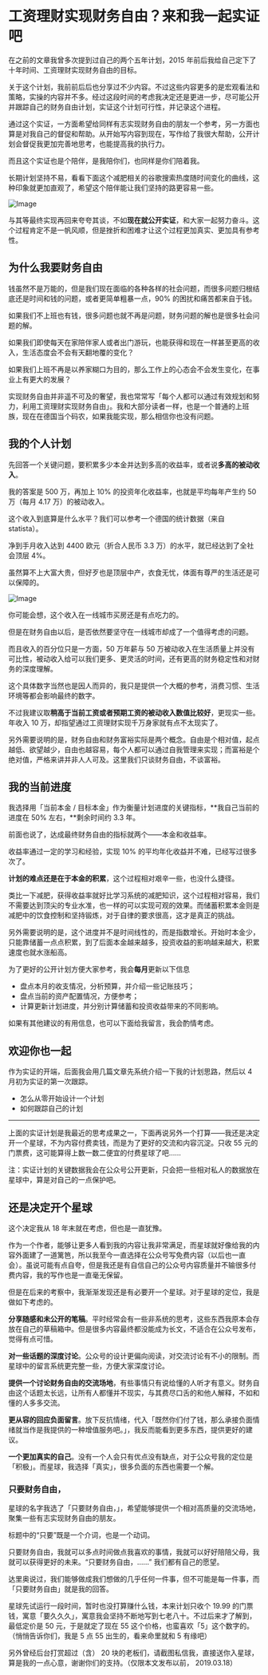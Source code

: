 # 工资理财实现财务自由？来和我一起实证吧



在之前的文章我曾多次提到过自己的两个五年计划，2015 年前后我给自己定下了十年时间、工资理财实现财务自由的目标。

关于这个计划，我前前后后也分享过不少内容。不过这些内容更多的是宏观看法和策略，实操的内容并不多。经过这段时间的考虑我决定还是更进一步，尽可能公开并跟踪自己的财务自由计划，实证这个计划可行性，并记录这个进程。

通过这个实证，一方面希望给同样有志实现财务自由的朋友一个参考，另一方面也算是对我自己的督促和帮助。从开始写内容到现在，写作给了我很大帮助，公开计划会督促我更加完善地思考，也能提高我的执行力。

而且这个实证也是个陪伴，是我陪你们，也同样是你们陪着我。

长期计划坚持不易，看看下面这个减肥相关的谷歌搜索热度随时间变化的曲线，这种印象就更加直观了，希望这个陪伴能让我们坚持的路更容易一些。

![Image](https://mmbiz.qpic.cn/mmbiz_png/xd1hVMKQsAHK2PghXoaXJ2QswpvQlLwoQph2hBygSHJaEqpZb0sqxK7zbHNr6qAZnVvweqIknVVGpOicLweniaZg/640?wx_fmt=png&tp=webp&wxfrom=5&wx_lazy=1&wx_co=1)

与其等最终实现再回来夸夸其谈，不如**现在就公开实证**，和大家一起努力奋斗。这个过程肯定不是一帆风顺，但是挫折和困难才让这个过程更加真实、更加具有参考性。



## 为什么我要财务自由

钱虽然不是万能的，但是我们现在面临的各种各样的社会问题，而很多问题归根结底还是时间和钱的问题，或者更简单粗暴一点，90% 的困扰和痛苦都来自于钱。

如果我们不上班也有钱，很多问题也就不再是问题，财务问题的解也是很多社会问题的解。

如果我们即使每天在家陪伴家人或者出门游玩，也能获得和现在一样甚至更高的收入，生活态度会不会有天翻地覆的变化？

如果我们上班不再是以养家糊口为目的，那么工作上的心态会不会发生变化，在事业上有更大的发展？

实现财务自由并非遥不可及的奢望，我也常常写「每个人都可以通过有效规划和努力，利用工资理财实现财务自由」。我和大部分读者一样，也是一个普通的上班族，现在在德国当个码农，如果我能实现，那么相信你也没有问题。



## 我的个人计划

先回答一个关键问题，要积累多少本金并达到多高的收益率，或者说**多高的被动收入**。

我的答案是 500 万，再加上 10% 的投资年化收益率，也就是平均每年产生约 50 万（每月 4.17 万）的被动收入。

这个收入到底算是什么水平？我们可以参考一个德国的统计数据（来自 statista）。

净到手月收入达到 4400 欧元（折合人民币 3.3 万）的水平，就已经达到了全社会顶层 4%。

虽然算不上大富大贵，但好歹也是顶层中产，衣食无忧，体面有尊严的生活还是可以保障的。

![Image](https://mmbiz.qpic.cn/mmbiz_png/xd1hVMKQsAHK2PghXoaXJ2QswpvQlLwoVnuVibQYQOIaQAiaTDj453qqahvXhnpqSAjkupXwYCOnuibicWUC1RVqUA/640?wx_fmt=png&tp=webp&wxfrom=5&wx_lazy=1&wx_co=1)



你可能会想，这个收入在一线城市买房还是有点吃力的。

但是在财务自由以后，是否依然要坚守在一线城市却成了一个值得考虑的问题。

而且收入的百分位只是一方面，50 万年薪与 50 万被动收入在生活质量上并没有可比性，被动收入给可以我们更多、更灵活的时间，还有更高的财务稳定性和对财务的深度理解。

这个具体数字当然也是因人而异的，我只是提供一个大概的参考，消费习惯、生活环境等都会影响最终的数字。

不过我建议取**稍高于当前工资或者预期工资的被动收入数值比较好**，更现实一些。年收入 10 万，却指望通过工资理财实现千万身家就有点不太现实了。

另外需要说明的是，财务自由和财务富裕实际是两个概念。自由是个相对值，起点越低、欲望越少，自由也越容易，每个人都可以通过自我管理来实现；而富裕是个绝对值，严格来讲并非人人可及。这里我们只谈财务自由，不谈富裕。



## 我的当前进度

我选择用「当前本金 / 目标本金」作为衡量计划进度的关键指标，**我自己当前的进度在 50% 左右，**剩余时间约 3.3 年。

前面也说了，达成最终财务自由的指标就两个——本金和收益率。

收益率通过一定的学习和经验，实现 10% 的平均年化收益并不难，已经写过很多次了。

**计划的难点还是在于本金的积累**，这个过程相对艰辛一些，也没什么捷径。

类比一下减肥，获得收益率就好比学习系统的减肥知识，这个过程相对容易，我们不需要达到顶尖的专业水准，也一样的可以实现可观的效果。而储蓄积累本金则是减肥中的饮食控制和坚持锻炼，对于自律的要求很高，这才是真正的挑战。

另外需要说明的是，这个进度并不是时间线性的，而是指数增长。开始时本金少，只能靠储蓄一点点积累，到了后面本金越来越多，投资收益的影响越来越大，积累速度也就水涨船高。

为了更好的公开计划方便大家参考，我会**每月**更新以下信息

- 盘点本月的收支情况，分析预算，并介绍一些记账技巧；
- 盘点当前的资产配置情况，方便参考；
- 计算更新计划进度，并分别计算储蓄和投资收益带来的不同影响。

如果有其他建议的有用信息，也可以下面给我留言，我会酌情考虑。

## 欢迎你也一起

作为实证的开端，后面我会用几篇文章先系统介绍一下我的计划思路，然后以 4 月初为实证的第一次跟踪。

- 怎么从零开始设计一个计划
- 如何跟踪自己的计划

------

上面的实证计划是我最近的思考成果之一，下面再说另外一个打算——我还是决定开一个星球，不为内容付费卖钱，而是为了更好的交流和内容沉淀。只收 55 元的门票费，这可能算得上数一数二便宜的付费星球了吧……

注：实证计划的关键数据我会在公众号公开更新，只会把一些相对私人的数据放在星球中，算是对自己的一点保护吧。

## 还是决定开个星球

这个决定我从 18 年末就在考虑，但也是一直犹豫。

作为一个作者，能够让更多人看到我的内容让我非常满足，而星球就好像给我的内容外面建了一道篱笆，所以我至今一直选择在公众号写免费内容（以后也一直会）。虽说可能有点自夸，但是我还是有自信自己的公众号内容质量并不输很多付费内容，我的写作也是一直毫无保留。

但是在后来的考察中，我渐渐发现还是有必要开一个星球。对于星球的定位，我是做如下考虑的。

**分享随感和未公开的笔稿**。平时经常会有一些非系统的思考，这些东西我原本会存放在自己的草稿箱中。但是很多内容最终都没能成为长文，不适合在公众号发布，觉得有点可惜。

**对一些话题的深度讨论**。公众号的设计更偏向阅读，对交流讨论有不小的限制。而星球中的留言系统更完整一些，方便大家深度讨论。

**提供一个讨论财务自由的交流场地**，有些事情只有说给懂的人听才有意义。财务自由这个话题太长远，让所有人都懂并不现实，与其费尽口舌的和他人解释，不如和懂的人多多交流。

**更从容的回应负面留言**。放下反抗情绪，代入「既然你们付了钱，那么承接负面情绪就当作是我提供的一种增值服务吧。」，我反而能看到更多东西，提供更好的建议。

**一个更加真实的自己**。没有一个人会只有优点没有缺点，对于公众号我的定位是「积极」。而星球，我选择「真实」，很多负面的东西也需要一个解。

### 只要财务自由，

星球的名字我选了「只要财务自由，」，希望能够提供一个相对高质量的交流场地，聚集一些有志实现财务自由的朋友。

标题中的“只要”既是一个介词，也是一个动词。

只要财务自由，我就可以多点时间做点我喜欢的事情，我就可以好好陪陪父母，我就可以获得更好的未来。“只要财务自由，……” 我们都有自己的愿望。

达里奥说过，我们能够做成我们想做的几乎任何一件事，但不可能是每一件事，而「只要财务自由」就是我的回答。

星球先试运行一段时间，暂时也没打算赚什么钱，本来计划只收个 19.99 的门票钱，寓意「要久久久」，寓意我会坚持不断地写到七老八十。不过后来才了解到，最低定价是 50 元，于是就定了现在 55 这个价格，也蛮喜欢「5」这个数字的。（悄悄告诉你们，我是 5 点 55 出生的，看来命里就和 5 有缘吧）

另外曾经后台打赏超过（含） 20 块的老板们，请截图私信我，直接送你入星球，算是我的一点心意，谢谢你们的支持。（仅限本文发布以前， 2019.03.18）

